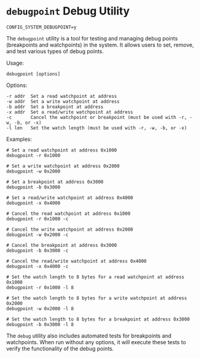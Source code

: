 `debugpoint` Debug Utility
==========================

`CONFIG_SYSTEM_DEBUGPOINT=y`

The `debugpoint` utility is a tool for testing and managing debug points
(breakpoints and watchpoints) in the system. It allows users to set,
remove, and test various types of debug points.

Usage:

    debugpoint [options]

Options:

    -r addr  Set a read watchpoint at address
    -w addr  Set a write watchpoint at address
    -b addr  Set a breakpoint at address
    -x addr  Set a read/write watchpoint at address
    -c       Cancel the watchpoint or breakpoint (must be used with -r, -w, -b, or -x)
    -l len   Set the watch length (must be used with -r, -w, -b, or -x)

Examples:

    # Set a read watchpoint at address 0x1000
    debugpoint -r 0x1000

    # Set a write watchpoint at address 0x2000
    debugpoint -w 0x2000

    # Set a breakpoint at address 0x3000
    debugpoint -b 0x3000

    # Set a read/write watchpoint at address 0x4000
    debugpoint -x 0x4000

    # Cancel the read watchpoint at address 0x1000
    debugpoint -r 0x1000 -c

    # Cancel the write watchpoint at address 0x2000
    debugpoint -w 0x2000 -c

    # Cancel the breakpoint at address 0x3000
    debugpoint -b 0x3000 -c

    # Cancel the read/write watchpoint at address 0x4000
    debugpoint -x 0x4000 -c

    # Set the watch length to 8 bytes for a read watchpoint at address 0x1000
    debugpoint -r 0x1000 -l 8

    # Set the watch length to 8 bytes for a write watchpoint at address 0x2000
    debugpoint -w 0x2000 -l 8

    # Set the watch length to 8 bytes for a breakpoint at address 0x3000
    debugpoint -b 0x3000 -l 8

The `debug` utility also includes automated tests for breakpoints and
watchpoints. When run without any options, it will execute these tests
to verify the functionality of the debug points.
